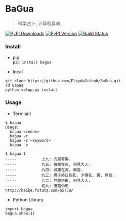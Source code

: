 # BaGua
> 科学占卜, 计算机算命.

[![PyPI Downloads][pypi-dl-image]][pypi-dl-link]
[![PyPI Version][pypi-v-image]][pypi-v-link]
[![Build Status][travis-image]][travis-link]

### Install  
- pip  
`pip install bagua`  

- local  
```shell
git clone https://github.com/FloydaGithub/BaGua.git
cd BaGua
python setup.py install
```

### Usage  
- Termianl  
```shell
$ bagua
Usage:
  bagua <index>
  bagua -r
  bagua -s <keyword>
  bagua -v

$ bagua 1
-----           上九: 亢龍有悔.
-----           九五: 飛龍在天, 利見大人.
-----           九四: 或躍在淵, 無咎.
-----           九三: 君子終日乾乾, 夕惕若, 厲, 無咎.
-----           九二: 見龍再田, 利見大人.
-----           初九: 潛龍勿用.
http://baike.fututa.com/a5738/
```

- Python Library  
```
import bagua
bagua.show(1)
```

[pypi-dl-image]: https://img.shields.io/pypi/dm/BaGua.png
[pypi-dl-link]: https://pypi.python.org/pypi/BaGua
[pypi-v-image]: https://img.shields.io/pypi/v/BaGua.png
[pypi-v-link]: https://pypi.python.org/pypi/BaGua
[travis-image]: https://img.shields.io/travis/FloydaGithub/BaGua/master.png
[travis-link]: https://travis-ci.org/FloydaGithub/BaGua